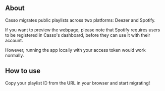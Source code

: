 ## About 

Casso migrates public playlists across two platforms: Deezer and Spotify. 

If you want to preview the webpage, please note that Spotify requires users to be registered in Casso's dashboard, before they can use it with their account. 

However, running the app locally with your access token would work normally.


## How to use 

Copy your playlist ID from the URL in your browser and start migrating!
